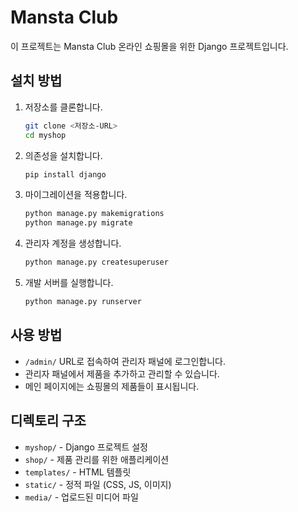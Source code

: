 
# Mansta Club

이 프로젝트는 Mansta Club 온라인 쇼핑몰을 위한 Django 프로젝트입니다.

## 설치 방법

1. 저장소를 클론합니다.
   ```bash
   git clone <저장소-URL>
   cd myshop
   ```

2. 의존성을 설치합니다.
   ```bash
   pip install django
   ```

3. 마이그레이션을 적용합니다.
   ```bash
   python manage.py makemigrations
   python manage.py migrate
   ```

4. 관리자 계정을 생성합니다.
   ```bash
   python manage.py createsuperuser
   ```

5. 개발 서버를 실행합니다.
   ```bash
   python manage.py runserver
   ```

## 사용 방법

- `/admin/` URL로 접속하여 관리자 패널에 로그인합니다.
- 관리자 패널에서 제품을 추가하고 관리할 수 있습니다.
- 메인 페이지에는 쇼핑몰의 제품들이 표시됩니다.

## 디렉토리 구조

- `myshop/` - Django 프로젝트 설정
- `shop/` - 제품 관리를 위한 애플리케이션
- `templates/` - HTML 템플릿
- `static/` - 정적 파일 (CSS, JS, 이미지)
- `media/` - 업로드된 미디어 파일
